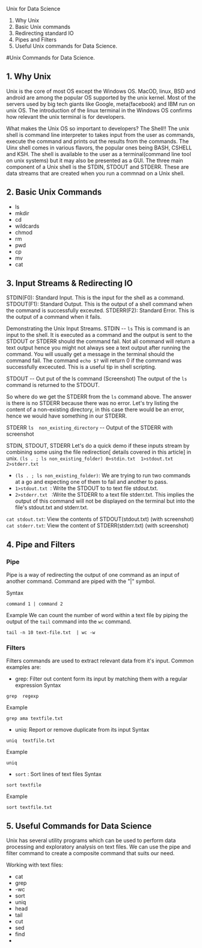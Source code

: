 
Unix for Data Science
1. Why Unix
2. Basic Unix commands
3. Redirecting  standard IO
4. Pipes and Filters
5. Useful Unix commands for Data Science.



#Unix Commands for Data Science.

## 1. Why Unix
Unix is the core of most OS except the Windows OS. MacOD, linux, BSD and android are among the popular OS supported by the unix kernel.
Most of the servers used by big tech giants like Google, meta(facebook) and IBM run on unix OS. 
The introduction of the linux terminal in the Windows OS confirms how relevant the unix terminal is for developers.

What makes the Unix OS so important to  developers?
The Shell!!
The unix shell is command line interpreter to takes input from the user as commands, execute the command and prints out the results from the commands.
The Uinx shell comes in various flavors, the popular ones being BASH, CSHELL and KSH. 
The shell is available to the user as a terminal(command line tool on unix systems) but it may also be presented as a GUI.
The three main component of a Unix shell is the STDIN, STDOUT and STDERR. These are data streams that are created when you run a commnad on a Unix shell.



## 2. Basic Unix Commands
- ls
- mkdir
- cd 
- wildcards
- chmod
- rm
- pwd
- cp 
- mv
- cat



## 3. Input Streams & Redirecting IO
STDIN(F0): Standard Input. This is the input for the shell as a command. 
STDOUT(F1): Standard Output. This is the output of a shell command when the command is successfully exceuted.
STDERR(F2): Standard Error. This is the output of a command when it fails.

Demonstrating the Unix Input Streams.
STDIN
-- `ls`
This is command is an input to the shell. It is executed as a command and the output is sent to the STDOUT or STDERR should the command fail.
Not all command will return a text output hence you might not always see a text output after running the command. 
You will usually get a message in the terminal should the command fail. The command `echo $?` will return 0 if the command was successfully excecuted. 
This is a useful tip in shell scripting.

STDOUT
-- Out put of the ls command (Screenshot)
The output of the `ls` command is returned to the STDOUT. 

So where do we get the STDERR from the `ls` command above. The answer is there is no STDERR because there was no error.
Let's try listing the content of a non-existing directory, in this case there would be an error, hence we would have something in our STDERR.

STDERR
`ls  non_existing_directory`
-- Output of the STDERR with screenshot

STDIN, STDOUT, STDERR
Let's do a quick demo if these inputs stream by combining some using the file redirection[ details covered in this article] in unix.
`(ls . ; ls non_existing_folder) 0>stdin.txt  1>stdout.txt  2>stderr.txt `
- `(ls . ; ls non_existing_folder)`: We are trying to run two commands at a go and expecting one of them to fail and another to pass.
- `1>stdout.txt `:  Write the STDOUT to to text file stdout.txt.
- `2>stderr.txt ` :Write the STDERR to a text file stderr.txt.
This implies the output of this command will not be displayed on the terminal but into the file's stdout.txt and stderr.txt.

`cat stdout.txt`: View the contents of STDOUT(stdout.txt) (with screenshot)
`cat stderr.txt`: View the content of STDERR(stderr.txt) (with screenshot)


## 4. Pipe and Filters
### Pipe
Pipe is a way of redirecting the output of one command as an input of another command. Command are piped with the "|"
symbol.

Syntax
```
command 1 | command 2 
```

Example
We can count the number of word within a text file by piping the output of the `tail` command into the `wc` command.

```
tail -n 10 text-file.txt  | wc -w
```


### Filters
Filters commands are used to extract relevant data from it's input. 
Common examples are:
- grep: Filter out content form its input by matching them with a regular expression
Syntax
```
grep  regexp
```
Example
```commandline
grep ama textfile.txt  
```

- uniq: Report or remove duplicate from its input
Syntax
```commandline
uniq  textfile.txt
```
Example
```commandline
uniq 
```

- `sort` : Sort lines of text files
Syntax
```commandline
sort textfile
```
Example
```commandline
sort textfile.txt
```


## 5. Useful Commands for Data Science
Unix has several utility programs which can be used to perform data processing and exploratory analysis on text files.
We can use the pipe and filter command to create a composite command that suits our need.



Working with text files:
- cat
- grep
- -wc
- sort
- uniq
- head
- tail
- cut
- sed
- find
- 









